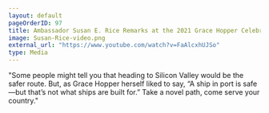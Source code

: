 ```yaml
---
layout: default
pageOrderID: 97
title: Ambassador Susan E. Rice Remarks at the 2021 Grace Hopper Celebration
image: Susan-Rice-video.png
external_url: "https://www.youtube.com/watch?v=FaAlcxhUJSo"
type: Media
---
```



"Some people might tell you that heading to Silicon Valley would be the safer route. But, as Grace Hopper herself liked to say, “A ship in port is safe—but that’s not what ships are built for.” Take a novel path, come serve your country." 
